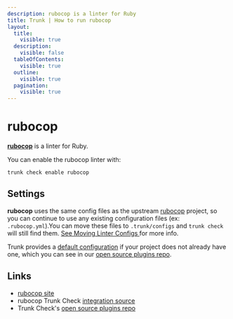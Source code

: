 ```yaml
---
description: rubocop is a linter for Ruby
title: Trunk | How to run rubocop
layout:
  title:
    visible: true
  description:
    visible: false
  tableOfContents:
    visible: true
  outline:
    visible: true
  pagination:
    visible: true
---
```


# rubocop

[**rubocop**](https://github.com/rubocop/rubocop#readme) is a linter for Ruby.

You can enable the rubocop linter with:

```shell
trunk check enable rubocop
```

## Settings

**rubocop** uses the same config files as the
upstream [rubocop](https://github.com/rubocop/rubocop#readme) project, so you can continue to use any
existing configuration files (ex: `.rubocop.yml`).You can move these files to `.trunk/configs` and `trunk check` will still find them. [See Moving Linter Configs ](..#moving-linter-configs) for more info.

Trunk provides a [default configuration](https://github.com/trunk-io/plugins/tree/main/linters/rubocop) if your project does not already have one,
which you can see in our [open source plugins repo]().



## Links

* [rubocop site](https://github.com/rubocop/rubocop#readme)
* rubocop Trunk Check [integration source](https://github.com/trunk-io/plugins/tree/main/linters/rubocop)
* Trunk Check's [open source plugins repo](https://github.com/trunk-io/plugins/tree/main)
